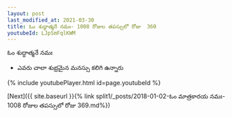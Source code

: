```yaml
---
layout: post
last_modified_at: 2021-03-30
title: ఓం శుద్ధాత్మనే నమః- 1008 రోజుల తపస్సులో రోజు  360
youtubeId: LJpSmFqlKWM
---
```

 
 
 ఓం శుద్ధాత్మనే నమః  
 
 -  ఎవరు చాలా శుభ్రమైన మనస్సు కలిగి ఉన్నారు 
 
  
 
  
 
 
 
 
 
 


{% include youtubePlayer.html id=page.youtubeId %}
 
[Next]({{ site.baseurl }}{% link  split1/_posts/2018-01-02-ఓం మాత్రకారయ నమః- 1008 రోజుల తపస్సులో రోజు  369.md%})
 
